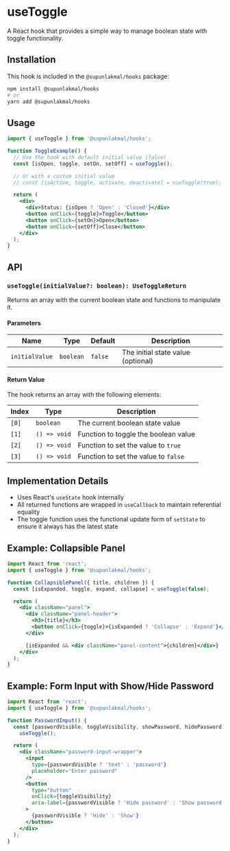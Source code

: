 # useToggle

A React hook that provides a simple way to manage boolean state with toggle functionality.

## Installation

This hook is included in the `@supunlakmal/hooks` package:

```bash
npm install @supunlakmal/hooks
# or
yarn add @supunlakmal/hooks
```

## Usage

```jsx
import { useToggle } from '@supunlakmal/hooks';

function ToggleExample() {
  // Use the hook with default initial value (false)
  const [isOpen, toggle, setOn, setOff] = useToggle();

  // Or with a custom initial value
  // const [isActive, toggle, activate, deactivate] = useToggle(true);

  return (
    <div>
      <div>Status: {isOpen ? 'Open' : 'Closed'}</div>
      <button onClick={toggle}>Toggle</button>
      <button onClick={setOn}>Open</button>
      <button onClick={setOff}>Close</button>
    </div>
  );
}
```

## API

### `useToggle(initialValue?: boolean): UseToggleReturn`

Returns an array with the current boolean state and functions to manipulate it.

#### Parameters

| Name           | Type      | Default | Description                        |
| -------------- | --------- | ------- | ---------------------------------- |
| `initialValue` | `boolean` | `false` | The initial state value (optional) |

#### Return Value

The hook returns an array with the following elements:

| Index | Type         | Description                          |
| ----- | ------------ | ------------------------------------ |
| `[0]` | `boolean`    | The current boolean state value      |
| `[1]` | `() => void` | Function to toggle the boolean value |
| `[2]` | `() => void` | Function to set the value to `true`  |
| `[3]` | `() => void` | Function to set the value to `false` |

## Implementation Details

- Uses React's `useState` hook internally
- All returned functions are wrapped in `useCallback` to maintain referential equality
- The toggle function uses the functional update form of `setState` to ensure it always has the latest state

## Example: Collapsible Panel

```jsx
import React from 'react';
import { useToggle } from '@supunlakmal/hooks';

function CollapsiblePanel({ title, children }) {
  const [isExpanded, toggle, expand, collapse] = useToggle(false);

  return (
    <div className="panel">
      <div className="panel-header">
        <h3>{title}</h3>
        <button onClick={toggle}>{isExpanded ? 'Collapse' : 'Expand'}</button>
      </div>

      {isExpanded && <div className="panel-content">{children}</div>}
    </div>
  );
}
```

## Example: Form Input with Show/Hide Password

```jsx
import React from 'react';
import { useToggle } from '@supunlakmal/hooks';

function PasswordInput() {
  const [passwordVisible, toggleVisibility, showPassword, hidePassword] =
    useToggle();

  return (
    <div className="password-input-wrapper">
      <input
        type={passwordVisible ? 'text' : 'password'}
        placeholder="Enter password"
      />
      <button
        type="button"
        onClick={toggleVisibility}
        aria-label={passwordVisible ? 'Hide password' : 'Show password'}
      >
        {passwordVisible ? 'Hide' : 'Show'}
      </button>
    </div>
  );
}
```
